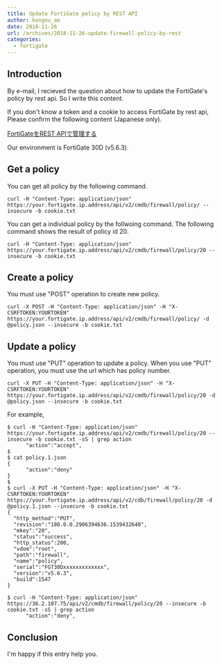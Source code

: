 ```yaml
---
title: Update FortiGate policy by REST API
author: kongou_ae
date: 2018-11-26
url: /archives/2018-11-26-update-firewall-policy-by-rest
categories:
  - fortigate
---
```


## Introduction 

By e-mail, I recieved the question about how to update the FortiGate's policy by rest api. So I write this content.

If you don't know a token and a cookie to access FortiGate by rest api, Please confirm the following content (Japanese only).

[FortiGateをREST APIで管理する](https://aimless.jp/blog/archives/2017-04-01-manageing-fortigate-by-rest-api/)

Our environment is FortiGate 30D (v5.6.3).

## Get a policy

You can get all policy by the following command.

```
curl -H "Content-Type: application/json" https://your.fortigate.ip.address/api/v2/cmdb/firewall/policy/ --insecure -b cookie.txt
```

You can get a individual policy by the follwoing command. The following command shows the result of policy id 20.

```
curl -H "Content-Type: application/json" https://your.fortigate.ip.address/api/v2/cmdb/firewall/policy/20 --insecure -b cookie.txt
```

## Create a policy

You must use "POST" operation to create new policy.

```
curl -X POST -H "Content-Type: application/json" -H "X-CSRFTOKEN:YOURTOKEN" https://your.fortigate.ip.address/api/v2/cmdb/firewall/policy/ -d @policy.json --insecure -b cookie.txt
```

## Update a policy

You must use "PUT" operation to update a policy. When you use "PUT" operation, you must use the url which has policy number.

```
curl -X PUT -H "Content-Type: application/json" -H "X-CSRFTOKEN:YOURTOKEN" https://your.fortigate.ip.address/api/v2/cmdb/firewall/policy/20 -d @policy.json --insecure -b cookie.txt
```

For example,

```
$ curl -H "Content-Type: application/json" https://your.fortigate.ip.address/api/v2/cmdb/firewall/policy/20 --insecure -b cookie.txt -sS | grep action
      "action":"accept",
$ 
$ cat policy.1.json 
{
      "action":"deny"
}
$ 
$ curl -X PUT -H "Content-Type: application/json" -H "X-CSRFTOKEN:YOURTOKEN" https://your.fortigate.ip.address/api/v2/cdb/firewall/policy/20 -d @policy.1.json --insecure -b cookie.txt
{
  "http_method":"PUT",
  "revision":"180.0.0.2906394636.1539432640",
  "mkey":"20",
  "status":"success",
  "http_status":200,
  "vdom":"root",
  "path":"firewall",
  "name":"policy",
  "serial":"FGT30Dxxxxxxxxxxxxx",
  "version":"v5.6.3",
  "build":1547
}

$ curl -H "Content-Type: application/json" https://36.2.107.75/api/v2/cmdb/firewall/policy/20 --insecure -b cookie.txt -sS | grep action
      "action":"deny",
```

## Conclusion

I'm happy if this entry help you.
